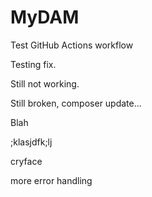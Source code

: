 # MyDAM

Test GitHub Actions workflow

Testing fix.

Still not working.

Still broken, composer update...

Blah

;klasjdfk;lj

cryface

more error handling
